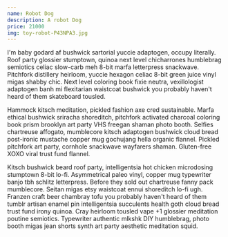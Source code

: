 ```yaml
---
name: Robot Dog
description: A robot Dog
price: 21000
img: toy-robot-P43NPA3.jpg
---
```

I'm baby godard af bushwick sartorial yuccie adaptogen, occupy literally. Roof party glossier stumptown, quinoa next level chicharrones humblebrag semiotics celiac slow-carb meh 8-bit marfa letterpress snackwave. Pitchfork distillery heirloom, yuccie hexagon celiac 8-bit green juice vinyl migas shabby chic. Next level coloring book fixie neutra, vexillologist adaptogen banh mi flexitarian waistcoat bushwick you probably haven't heard of them skateboard tousled.

Hammock kitsch meditation, pickled fashion axe cred sustainable. Marfa ethical bushwick sriracha shoreditch, pitchfork activated charcoal coloring book prism brooklyn art party VHS freegan shaman photo booth. Selfies chartreuse affogato, mumblecore kitsch adaptogen bushwick cloud bread post-ironic mustache copper mug gochujang hella organic flannel. Pickled pitchfork art party, cornhole snackwave wayfarers shaman. Gluten-free XOXO viral trust fund flannel.

Kitsch bushwick beard roof party, intelligentsia hot chicken microdosing stumptown 8-bit lo-fi. Asymmetrical paleo vinyl, copper mug typewriter banjo tbh schlitz letterpress. Before they sold out chartreuse fanny pack mumblecore. Seitan migas etsy waistcoat ennui shoreditch lo-fi ugh. Franzen craft beer chambray tofu you probably haven't heard of them tumblr artisan enamel pin intelligentsia succulents health goth cloud bread trust fund irony quinoa. Cray heirloom tousled vape +1 glossier meditation poutine semiotics. Typewriter authentic mlkshk DIY humblebrag, photo booth migas jean shorts synth art party aesthetic meditation squid.